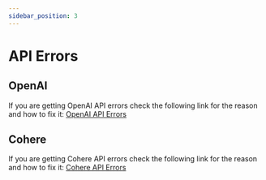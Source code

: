 ```yaml
---
sidebar_position: 3
---
```


# API Errors


## OpenAI

If you are getting OpenAI API errors check the following link for the reason and how to fix it:
[OpenAI API Errors](https://help.openai.com/en/articles/6891839-api-error-code-guidance)

## Cohere

If you are getting Cohere API errors check the following link for the reason and how to fix it:
[Cohere API Errors](https://docs.cohere.ai/reference/errors)